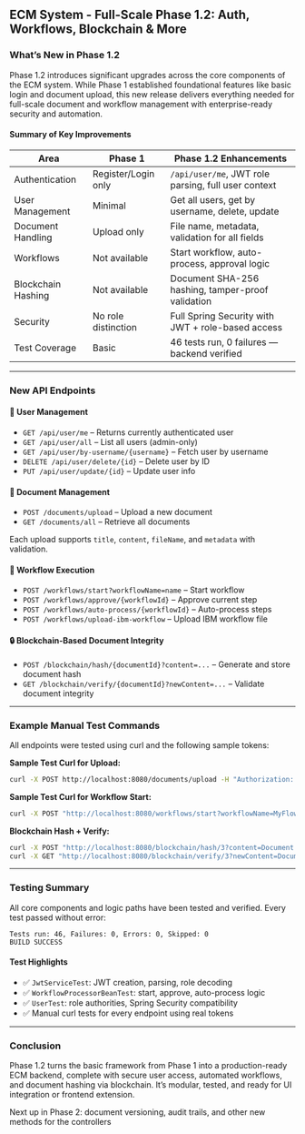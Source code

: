 ## ECM System - Full-Scale Phase 1.2: Auth, Workflows, Blockchain & More

### What’s New in Phase 1.2

Phase 1.2 introduces significant upgrades across the core components of the ECM system. While Phase 1 established foundational features like basic login and document upload, this new release delivers everything needed for full-scale document and workflow management with enterprise-ready security and automation.

#### Summary of Key Improvements

| Area                 | Phase 1                        | Phase 1.2 Enhancements                                  |
|----------------------|--------------------------------|---------------------------------------------------------|
| Authentication       | Register/Login only            | `/api/user/me`, JWT role parsing, full user context     |
| User Management      | Minimal                        | Get all users, get by username, delete, update          |
| Document Handling    | Upload only                    | File name, metadata, validation for all fields          |
| Workflows            | Not available                  | Start workflow, auto-process, approval logic            |
| Blockchain Hashing   | Not available                  | Document SHA-256 hashing, tamper-proof validation       |
| Security             | No role distinction            | Full Spring Security with JWT + role-based access       |
| Test Coverage        | Basic                          | 46 tests run, 0 failures — backend verified              |

---

### New API Endpoints

#### 🔐 User Management

- `GET /api/user/me` – Returns currently authenticated user
- `GET /api/user/all` – List all users (admin-only)
- `GET /api/user/by-username/{username}` – Fetch user by username
- `DELETE /api/user/delete/{id}` – Delete user by ID
- `PUT /api/user/update/{id}` – Update user info

#### 📄 Document Management

- `POST /documents/upload` – Upload a new document
- `GET /documents/all` – Retrieve all documents

Each upload supports `title`, `content`, `fileName`, and `metadata` with validation.

#### 🔁 Workflow Execution

- `POST /workflows/start?workflowName=name` – Start workflow
- `POST /workflows/approve/{workflowId}` – Approve current step
- `POST /workflows/auto-process/{workflowId}` – Auto-process steps
- `POST /workflows/upload-ibm-workflow` – Upload IBM workflow file

#### 🔒 Blockchain-Based Document Integrity

- `POST /blockchain/hash/{documentId}?content=...` – Generate and store document hash
- `GET /blockchain/verify/{documentId}?newContent=...` – Validate document integrity

---

### Example Manual Test Commands

All endpoints were tested using curl and the following sample tokens:


**Sample Test Curl for Upload:**

```bash
curl -X POST http://localhost:8080/documents/upload -H "Authorization: Bearer <TOKEN>" -H "Content-Type: application/json" -d "{\"title\":\"Sample\",\"fileName\":\"sample.txt\",\"content\":\"Sample content.\"}"
```

**Sample Test Curl for Workflow Start:**

```bash
curl -X POST "http://localhost:8080/workflows/start?workflowName=MyFlow" -H "Authorization: Bearer <TOKEN>"
```

**Blockchain Hash + Verify:**

```bash
curl -X POST "http://localhost:8080/blockchain/hash/3?content=Document from admin." -H "Authorization: Bearer <TOKEN>"
curl -X GET "http://localhost:8080/blockchain/verify/3?newContent=Document from admin." -H "Authorization: Bearer <TOKEN>"
```

---

### Testing Summary

All core components and logic paths have been tested and verified. Every test passed without error:

```
Tests run: 46, Failures: 0, Errors: 0, Skipped: 0
BUILD SUCCESS
```

#### Test Highlights

- ✅ `JwtServiceTest`: JWT creation, parsing, role decoding
- ✅ `WorkflowProcessorBeanTest`: start, approve, auto-process logic
- ✅ `UserTest`: role authorities, Spring Security compatibility
- ✅ Manual curl tests for every endpoint using real tokens

---

### Conclusion

Phase 1.2 turns the basic framework from Phase 1 into a production-ready ECM backend, complete with secure user access, automated workflows, and document hashing via blockchain. It’s modular, tested, and ready for UI integration or frontend extension.

Next up in Phase 2: document versioning, audit trails, and other new methods for the controllers
